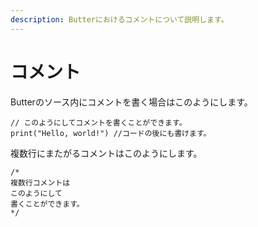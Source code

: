 ```yaml
---
description: Butterにおけるコメントについて説明します。
---
```


# コメント

Butterのソース内にコメントを書く場合はこのようにします。

```
// このようにしてコメントを書くことができます。
print("Hello, world!") //コードの後にも書けます。
```

複数行にまたがるコメントはこのようにします。

```
/*
複数行コメントは
このようにして
書くことができます。
*/
```
